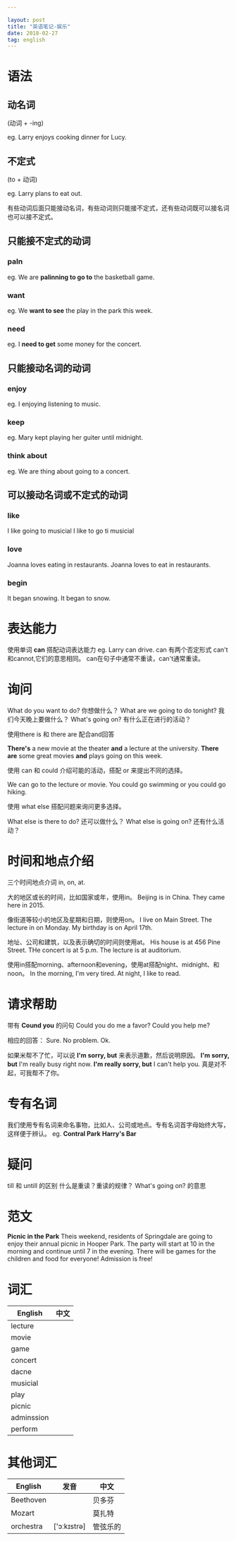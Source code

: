 ```yaml
---

layout: post
title: "英语笔记-娱乐"
date: 2018-02-27
tag: english
---
```



# 语法
## 动名词
(动词 + -ing)

eg. Larry enjoys cooking dinner for Lucy.

## 不定式
(to + 动词)

eg. Larry plans to eat out.

 
有些动词后面只能接动名词，有些动词则只能接不定式，还有些动词既可以接名词也可以接不定式。

## 只能接不定式的动词
### paln
eg. We are **palinning to go to** the basketball game.
### want
eg. We **want to see** the play in the park this week.
### need
eg. I **need to get** some money for the concert.

## 只能接动名词的动词
### enjoy
eg. I enjoying listening to music.
### keep
eg. Mary kept playing her guiter until midnight.
### think about
eg. We are thing about going to a concert.

## 可以接动名词或不定式的动词
### like
I like going to musicial
I like to go ti musicial
### love
Joanna loves eating in restaurants.
Joanna loves to eat in restaurants.
### begin
It began snowing.
It began to snow.

# 表达能力
使用单词 **can** 搭配动词表达能力
eg. Larry can drive.
can 有两个否定形式 can't和cannot,它们的意思相同。
can在句子中通常不重读，can't通常重读。

# 询问
What do you want to do? 你想做什么？
What are we going to do tonight? 我们今天晚上要做什么？
What's going on? 有什么正在进行的活动？

使用there is 和 there are 配合and回答

**There's** a new movie at the theater **and** a lecture at the university.
**There are** some great movies **and** plays going on this week.

使用 can 和 could 介绍可能的活动，搭配 or 来提出不同的选择。

We can go to the lecture or movie.
You could go swimming or you could go hiking.

使用 what else 搭配问题来询问更多选择。

What else is there to do? 还可以做什么？
What else is going on? 还有什么活动？

# 时间和地点介绍
三个时间地点介词 in, on, at.

大的地区或长的时间，比如国家或年，使用in。
Beijing is in China.
They came here in 2015.

像街道等较小的地区及星期和日期，则使用on。
I live on Main Street.
The lecture in on Monday.
My birthday is on April 17th.

地址、公司和建筑，以及表示确切的时间则使用at。
His house is at 456 Pine Street.
THe concert is at 5 p.m.
The lecture is at auditorium.

使用in搭配morning、afternoon和evening，使用at搭配night、midnight、和noon。
In the morning, I'm very tired.
At night, I like to read.

# 请求帮助
带有 **Cound you** 的问句
Could you do me a favor?
Could you help me?

相应的回答：
Sure.
No problem.
Ok.

如果米帮不了忙，可以说 **I'm sorry, but** 来表示道歉，然后说明原因。
**I'm sorry, but** I'm really busy right now.
**I'm really sorry, but** I can't help you. 真是对不起，可我帮不了你。

# 专有名词
我们使用专有名词来命名事物，比如人、公司或地点。专有名词首字母始终大写，这样便于辨认。
eg. **Contral Park** **Harry's Bar**




# 疑问
till 和 untill 的区别
什么是重读？重读的规律？
What's going on? 的意思

# 范文
**Picnic in the Park**
Theis weekend, residents of Springdale are going to enjoy their annual picnic in Hooper Park. The party will start at 10 in the morning and continue until 7 in the evening. There will be games for the children and food for everyone! Admission is free!

# 词汇

| English | 中文 |
| --- | --- |
| lecture | |
| movie | |
| game | |
| concert | |
| dacne | |
| musicial | |
| play | |
| picnic | |
| adminssion | |
| perform | |



# 其他词汇

| English | 发音| 中文 |
| --- | --- | --- |
| Beethoven |  | 贝多芬 |
| Mozart |  | 莫扎特 |
| orchestra |  ['ɔːkɪstrə] | 管弦乐的 |